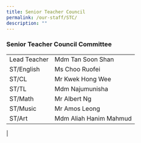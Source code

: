 ```yaml
---
title: Senior Teacher Council
permalink: /our-staff/STC/
description: ""
---
```

### **Senior Teacher Council Committee**

|||
|-----|-----|
| Lead Teacher | Mdm Tan Soon Shan  | 
| ST/English | Ms Choo Ruofei  | 
| ST/CL | Mr Kwek Hong Wee |
| ST/TL | Mdm Najumunisha |
| ST/Math | Mr Albert Ng |
| ST/Music | Mr Amos Leong |
| ST/Art | Mdm Aliah Hanim Mahmud  | 
|